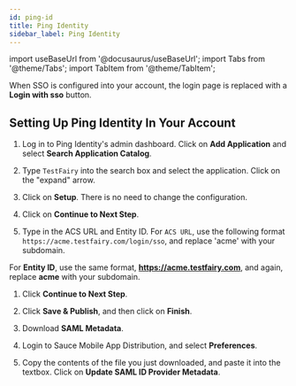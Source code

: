 ```yaml
---
id: ping-id
title: Ping Identity
sidebar_label: Ping Identity
---
```


import useBaseUrl from '@docusaurus/useBaseUrl';
import Tabs from '@theme/Tabs';
import TabItem from '@theme/TabItem';

When SSO is configured into your account, the login page is replaced with a **Login with sso** button.

## Setting Up Ping Identity In Your Account

1. Log in to Ping Identity's admin dashboard. Click on **Add Application** and select **Search Application Catalog**.

1. Type `TestFairy` into the search box and select the application. Click on the "expand" arrow.

1. Click on **Setup**. There is no need to change the configuration.

1. Click on **Continue to Next Step**.

1. Type in the ACS URL and Entity ID. For `ACS URL`, use the following format `https://acme.testfairy.com/login/sso`, and replace 'acme' with your subdomain.

For **Entity ID**, use the same format, **https://acme.testfairy.com**, and again, replace **acme** with your subdomain.

1. Click **Continue to Next Step**.

1. Click **Save & Publish**, and then click on **Finish**.

1. Download **SAML Metadata**.

1. Login to Sauce Mobile App Distribution, and select **Preferences**.

1. Copy the contents of the file you just downloaded, and paste it into the textbox. Click on **Update SAML ID Provider Metadata**.
